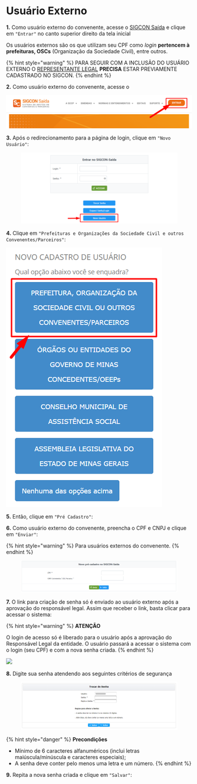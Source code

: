 # Usuário Externo

**1.** Como usuário externo do convenente, acesse o [SIGCON Saída](https://sigconsaida.mg.gov.br/) e clique em `"Entrar"` no canto superior direito da tela inicial

Os usuários externos são os que utilizam seu CPF como _login_ **pertencem à prefeituras, OSCs** (Organização da Sociedade Civil), entre outros.

{% hint style="warning" %}
PARA SEGUIR COM A INCLUSÃO DO USUÁRIO EXTERNO O [REPRESENTANTE LEGAL](broken-reference) **PRECISA** ESTAR PREVIAMENTE CADASTRADO NO SIGCON.
{% endhint %}

**2.** Como usuário externo do convenente, acesse o&#x20;

![](<../../../.gitbook/assets/image (525).png>)

**3.** Após o redirecionamento para a página de login, clique em `"Novo Usuário"`:

<figure><img src="../../../.gitbook/assets/image (6) (1) (1).png" alt=""><figcaption></figcaption></figure>

**4.** Clique em `"Prefeituras e Organizações da Sociedade Civil e outros Convenentes/Parceiros"`:

![](<../../../.gitbook/assets/image (514).png>)

**5.** Então, clique em `"Pré Cadastro"`:

**6.** Como usuário externo do convenente, preencha o CPF e CNPJ e clique em `"Enviar"`:

{% hint style="warning" %}
Para usuários externos do convenente.
{% endhint %}

<figure><img src="../../../.gitbook/assets/image (8) (1).png" alt=""><figcaption></figcaption></figure>

**7.** O link para criação de senha só é enviado ao usuário externo após a aprovação do responsável legal. Assim que receber o link, basta clicar para acessar o sistema:

{% hint style="warning" %}
**ATENÇÃO**

O login de acesso só é liberado para o usuário após a aprovação do Responsável Legal da entidade. O usuário passará a acessar o sistema com o login (seu CPF) e com a nova senha criada.
{% endhint %}

![](https://attachment.freshdesk.com/inline/attachment?token=eyJ0eXAiOiJKV1QiLCJhbGciOiJIUzI1NiJ9.eyJpZCI6MTkwNTUyNjUxNzUsImRvbWFpbiI6ImF0ZW5kaW1lbnRvc2lnY29uc2FpZGEuZnJlc2hkZXNrLmNvbSIsImFjY291bnRfaWQiOjQ1NzM0M30.\_M3VpJdDX0Oty\_tBDVGgJ5yKfuErY3tcsbTFxKSggi4)

**8.** Digite sua senha atendendo aos seguintes critérios de segurança

<figure><img src="../../../.gitbook/assets/image (2) (1).png" alt=""><figcaption></figcaption></figure>

{% hint style="danger" %}
**Precondições**

* Mínimo de 6 caracteres alfanuméricos (inclui letras maiúscula/minúscula e caracteres especiais);
* A senha deve conter pelo menos uma letra e um número.
{% endhint %}

**9.**  Repita a nova senha criada e clique em `"Salvar"`:
